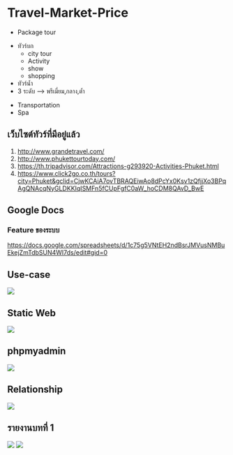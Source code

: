# Travel-Market-Price
* Package tour
- ทัวร์บก
  - city tour
  - Activity
  - show
  - shopping
- ทัวร์น้ำ    
- 3 ระดับ --> พรีเมี่ยม,กลาง,ต้ำ
* Transportation
* Spa



## เว็บไซต์ทัวร์ที่มีอยู่แล้ว
1. http://www.grandetravel.com/
2. http://www.phukettourtoday.com/
3. https://th.tripadvisor.com/Attractions-g293920-Activities-Phuket.html
4. https://www.click2go.co.th/tours?city=Phuket&gclid=CjwKCAiA7ovTBRAQEiwAo8dPcYx0Ksv1zQfjjXo3BPqAgQNAcqNyGLDKKIqISMFn5fCUpFgfC0aW_hoCDM8QAvD_BwE

## Google Docs
### Feature ของระบบ
https://docs.google.com/spreadsheets/d/1c75g5VNtEH2ndBsrJMVusNMBuEkejZmTdbSUN4WI7ds/edit#gid=0

## Use-case
<img src="usecase.PNG">

## Static Web
<img src="static-tour.PNG">

## phpmyadmin
<img src="phpmyadmin.PNG">

## Relationship
<img src="relationship.PNG">

## รายงานบทที่ 1
<img src="chapter1.PNG">
<img src="chapter1-2.PNG">
